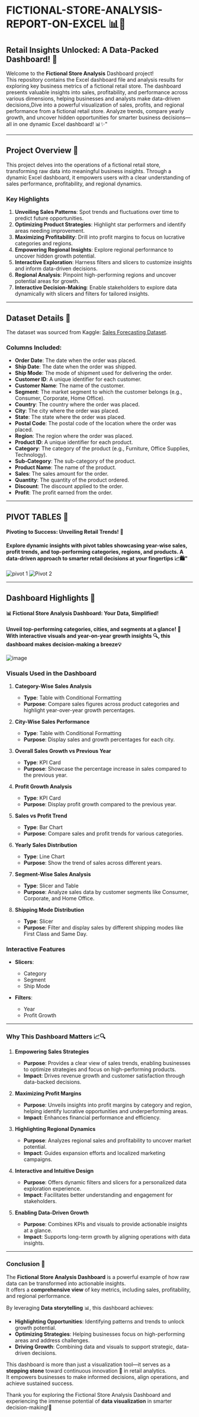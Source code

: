 # FICTIONAL-STORE-ANALYSIS-REPORT-ON-EXCEL 📊🛒

## Retail Insights Unlocked: A Data-Packed Dashboard! 🚀
Welcome to the **Fictional Store Analysis** Dashboard project!  
This repository contains the Excel dashboard file and analysis results for exploring key business metrics of a fictional retail store. The dashboard presents valuable insights into sales, profitability, and performance across various dimensions, helping businesses and analysts make data-driven decisions,Dive into a powerful visualization of sales, profits, and regional performance from a fictional retail store. Analyze trends, compare yearly growth, and uncover hidden opportunities for smarter business decisions—all in one dynamic Excel dashboard! 📊✨"

---

## **Project Overview** 📝  

This project delves into the operations of a fictional retail store, transforming raw data into meaningful business insights. Through a dynamic Excel dashboard, it empowers users with a clear understanding of sales performance, profitability, and regional dynamics.

### **Key Highlights**  
1. **Unveiling Sales Patterns**: Spot trends and fluctuations over time to predict future opportunities.  
2. **Optimizing Product Strategies**: Highlight star performers and identify areas needing improvement.  
3. **Maximizing Profitability**: Drill into profit margins to focus on lucrative categories and regions.  
4. **Empowering Regional Insights**: Explore regional performance to uncover hidden growth potential.  
5. **Interactive Exploration**: Harness filters and slicers to customize insights and inform data-driven decisions.  
6. **Regional Analysis**: Pinpoint high-performing regions and uncover potential areas for growth.  
7. **Interactive Decision-Making**: Enable stakeholders to explore data dynamically with slicers and filters for tailored insights.  

---
## **Dataset Details** 📁  

The dataset was sourced from Kaggle: [Sales Forecasting Dataset](https://www.kaggle.com/datasets/rohitsahoo/sales-forecasting).  

### **Columns Included**:  
- **Order Date**: The date when the order was placed.  
- **Ship Date**: The date when the order was shipped.  
- **Ship Mode**: The mode of shipment used for delivering the order.  
- **Customer ID**: A unique identifier for each customer.  
- **Customer Name**: The name of the customer.  
- **Segment**: The market segment to which the customer belongs (e.g., Consumer, Corporate, Home Office).  
- **Country**: The country where the order was placed.  
- **City**: The city where the order was placed.  
- **State**: The state where the order was placed.  
- **Postal Code**: The postal code of the location where the order was placed.  
- **Region**: The region where the order was placed.  
- **Product ID**: A unique identifier for each product.  
- **Category**: The category of the product (e.g., Furniture, Office Supplies, Technology).  
- **Sub-Category**: The sub-category of the product.  
- **Product Name**: The name of the product.  
- **Sales**: The sales amount for the order.  
- **Quantity**: The quantity of the product ordered.  
- **Discount**: The discount applied to the order.  
- **Profit**: The profit earned from the order.  

---
## **PIVOT TABLES** 🔢

#### Pivoting to Success: Unveiling Retail Trends! 🎯<br/>
#### Explore dynamic insights with pivot tables showcasing year-wise sales, profit trends, and top-performing categories, regions, and products. A data-driven approach to smarter retail decisions at your fingertips 📈🛍️"

![pivot 1](https://github.com/user-attachments/assets/45b09720-1b0e-4a41-8c16-c2dd3c2cb804)
![Pivot 2](https://github.com/user-attachments/assets/fe7dd48d-ab55-4462-8084-31cd5863ad0c)

---
## **Dashboard Highlights** 🎯 
#### 📊 Fictional Store Analysis Dashboard: Your Data, Simplified!<br/>
#### Unveil top-performing categories, cities, and segments at a glance! 🚀 With interactive visuals and year-on-year growth insights 🔍, this dashboard makes decision-making a breeze💡

![image](https://github.com/user-attachments/assets/884c1fdb-a779-4462-aa78-1939717f0449)

### **Visuals Used in the Dashboard**

1. **Category-Wise Sales Analysis**  
   - **Type**: Table with Conditional Formatting  
   - **Purpose**: Compare sales figures across product categories and highlight year-over-year growth percentages.  

2. **City-Wise Sales Performance**  
   - **Type**: Table with Conditional Formatting  
   - **Purpose**: Display sales and growth percentages for each city.  

3. **Overall Sales Growth vs Previous Year**  
   - **Type**: KPI Card  
   - **Purpose**: Showcase the percentage increase in sales compared to the previous year.  

4. **Profit Growth Analysis**  
   - **Type**: KPI Card  
   - **Purpose**: Display profit growth compared to the previous year.  

5. **Sales vs Profit Trend**  
   - **Type**: Bar Chart  
   - **Purpose**: Compare sales and profit trends for various categories.  

6. **Yearly Sales Distribution**  
   - **Type**: Line Chart  
   - **Purpose**: Show the trend of sales across different years.  

7. **Segment-Wise Sales Analysis**  
   - **Type**: Slicer and Table  
   - **Purpose**: Analyze sales data by customer segments like Consumer, Corporate, and Home Office.  

8. **Shipping Mode Distribution**  
   - **Type**: Slicer  
   - **Purpose**: Filter and display sales by different shipping modes like First Class and Same Day.  

### **Interactive Features**

- **Slicers**:  
   - Category  
   - Segment  
   - Ship Mode  

- **Filters**:  
   - Year  
   - Profit Growth
     
---
### **Why This Dashboard Matters**  📈🔍

1. **Empowering Sales Strategies** 
   - **Purpose**: Provides a clear view of sales trends, enabling businesses to optimize strategies and focus on high-performing products.  
   - **Impact**: Drives revenue growth and customer satisfaction through data-backed decisions.  

2. **Maximizing Profit Margins** 
   - **Purpose**: Unveils insights into profit margins by category and region, helping identify lucrative opportunities and underperforming areas.  
   - **Impact**: Enhances financial performance and efficiency.  

3. **Highlighting Regional Dynamics**
   - **Purpose**: Analyzes regional sales and profitability to uncover market potential.  
   - **Impact**: Guides expansion efforts and localized marketing campaigns.  

4. **Interactive and Intuitive Design** 
   - **Purpose**: Offers dynamic filters and slicers for a personalized data exploration experience.  
   - **Impact**: Facilitates better understanding and engagement for stakeholders.  

5. **Enabling Data-Driven Growth**  
   - **Purpose**: Combines KPIs and visuals to provide actionable insights at a glance.  
   - **Impact**: Supports long-term growth by aligning operations with data insights.
     
---
### **Conclusion** 🌟

The **Fictional Store Analysis Dashboard** is a powerful example of how raw data can be transformed into actionable insights.  
It offers a **comprehensive view** of key metrics, including sales, profitability, and regional performance.  

By leveraging **Data storytelling** 📊, this dashboard achieves:  
- **Highlighting Opportunities**: Identifying patterns and trends to unlock growth potential.  
- **Optimizing Strategies**: Helping businesses focus on high-performing areas and address challenges.  
- **Driving Growth**: Combining data and visuals to support strategic, data-driven decisions.  

This dashboard is more than just a visualization tool—it serves as a **stepping stone** toward continuous innovation 🚀 in retail analytics.  
It empowers businesses to make informed decisions, align operations, and achieve sustained success.  

Thank you for exploring the Fictional Store Analysis Dashboard and experiencing the immense potential of **data visualization** in smarter decision-making!🌟
